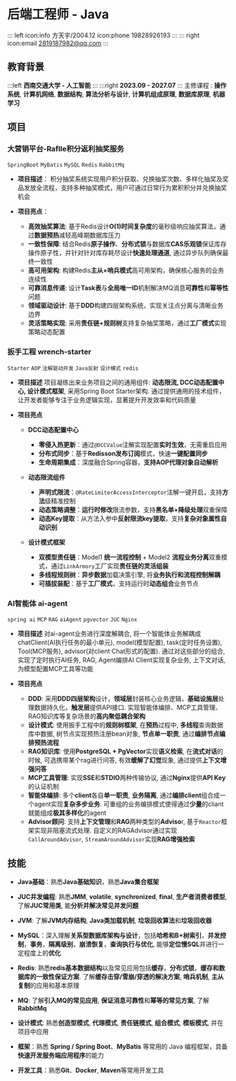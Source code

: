 # 后端工程师 - Java

::: left
icon:info 方天宇/2004.12
icon:phone 19828926193
:::
::: right
icon:email 2819187982@qq.com
:::

## 教育背景

:::left
**西南交通大学 - 人工智能**
:::
:::right
**2023.09 - 2027.07**
:::
主修课程 : **操作系统**, **计算机网络**, **数据结构**, **算法分析与设计**, **计算机组成原理**, **数据库原理**, **机器学习**

## 项目

### 大营销平台-Raflle积分返利抽奖服务

  `SpringBoot` `MyBatis` `MySQL` `Redis` `RabbitMq`

- **项目描述**：
    积分抽奖系统实现用户积分获取、兑换抽奖次数、多样化抽奖及奖品发放全流程，支持多种抽奖模式，用户可通过日常行为累积积分并兑换抽奖机会

- **项目亮点**：
  
  - **高效抽奖算法**: 基于Redis设计**O(1)时间复杂度**的毫秒级响应抽奖算法，通过**数据预热**减轻高峰期数据库压力
  - **一致性保障**: 结合Redis**原子操作**、**分布式锁**与数据库**CAS乐观锁**保证库存操作原子性，并针对针对库存耗尽设计**快速处理通道**, 通过异步队列确保最终一致性
  - **高可用架构**: 构建Redis**主从+哨兵模式**高可用架构，确保核心服务的业务连续性
  - **可靠消息传递**: 设计**Task表**与**全局唯一ID**机制解决MQ消息**可靠性**和**幂等性**问题
  - **领域驱动设计**: 基于**DDD**构建四层架构系统，实现关注点分离与清晰业务边界
  - **灵活策略实现**: 采用**责任链+规则树**支持复杂抽奖策略，通过**工厂模式**实现策略动态配置

### 扳手工程 wrench-starter

`Starter` `AOP` `注解驱动开发` `Java反射` `设计模式` `redis`

- **项目描述**
  项目凝练出来业务项目之间的通用组件: **动态限流, DCC动态配置中心, 设计模式框架**, 采用Spring Boot Starter架构. 通过提供通用的技术组件，让开发者能够专注于业务逻辑实现，显著提升开发效率和代码质量

- **项目亮点**
  
  - **DCC动态配置中心**
    
    - **零侵入热更新**：通过`@DCCValue`注解实现配置**实时生效**，无需重启应用
    - **分布式同步**：基于**Redisson发布订阅**模式，快速**一键配置同步**
    - **生命周期集成**：深度融合Spring容器，**支持AOP代理对象自动解析**
  
  - **动态限流组件**
    
    - **声明式限流**：`@RateLimiterAccessInterceptor`注解一键开启，支持**方法**级精准控制
    - **动态策略调整**：**运行时修改**限流参数，支持**黑名单+降级处理**双重保障
    - **动态Key提取**：从方法入参中**反射限流key提取**，支持**复杂对象属性自动识别**
  
  - **设计模式框架**
    
    - **双模型责任链**：Model1 **统一流程控制** + Model2 **流程业务分离**双重模式，通过`LinkArmory`工厂实现**责任链的灵活组装**
    - **多线程规则树**：**异步数据**加载决策引擎, 将**业务执行和流程控制解耦**
    - **可插拔装配**：基于**工厂模式**，支持运行时**动态组合**业务节点

### AI智能体 ai-agent

`spring ai` `MCP` `RAG` `aiAgent`    `pgvector` `JUC`  `Nginx`

- **项目描述**
    对ai-agent业务进行深度解耦合, 将一个智能体业务解耦成chatClient(AI执行任务的最小单元), model(模型配置), task(定时任务设置), Tool(MCP服务), advisor(对client Chat形式的配置). 通过对这些部分的组合, 实现了定时执行AI任务, RAG, Agent编排AI Client实现复杂业务, 上下文对话, 为模型配置MCP工具等功能

- **项目亮点**
  
  - **DDD**: 采用**DDD四层架构**设计，**领域层**封装核心业务逻辑，**基础设施层**处理数据持久化，**触发层**提供API接口. 实现智能体编排、MCP工具管理、RAG知识库等复杂场景的**高内聚低耦合架构**
  - **设计模式**: 使用扳手工程中的**规则树框架**, 在**预热**过程中, **多线程**查询数据库中数据, 树节点实现预热注册bean对象, **节点单一职责**, 通过**编排节点编排预热流程**
  - **RAG知识库**:  使用**PostgreSQL + PgVector**实现**语义检索**, 在**流式对话**的时候, 可选携带某个rag进行问答, 有效**缓解了幻觉**现象, 通过提供**上下文增强问答**
  - **MCP工具管理**: 实现**SSE**和**STDIO**两种传输协议, 通过**Nginx**提供**API Key**的认证机制
  - **智能体编排**: 多个**client**各自**单一职责**, **业务隔离**, 通过**编排client**组合成一个agent实现**复杂多步业务**. 可重组的业务编排模式使得通过**少量**的cliant就能组成**极其多样化**的agent
  - **Advisor顾问**: 支持**上下文管理**和**RAG**两种类型的**Adviso**r, 基于`Reactor`框架实现非阻塞流式处理. 自定义的RAGAdvisor通过实现`CallAroundAdvisor`, `StreamAroundAdvisor`实现**RAG增强检索**

## 技能

- **Java基础**：熟悉**Java基础知识**，熟悉**Java集合框架**

- **JUC并发编程**: 熟悉**JMM**, **volatile**, **synchronized**, **final**, **生产者消费者模型**, 了解**JUC常用类**, 能**分析并解决常见并发问题**

- **JVM**: 了解**JVM内存结构**, **Java类加载机制**, **垃圾回收算法**和**垃圾回收器**

- **MySQL**：深入理解**关系型数据库架构与设计**，包括**哈希和B+树索引**，**并发控制**，**事务**，**隔离级别**，**崩溃恢复**，**查询执行与优化**, 能够**定位慢SQL**并进行一定程度上的**优化**

- **Redis**: 熟悉**redis基本数据结构**以及常见应用包括**缓存**，**分布式锁**，**缓存和数据库的一致性保证方案**. 了解**缓存击穿/雪崩/穿透的解决方案**, **哨兵机制**, **主从复制**的应用和基本原理

- **MQ**: 了解**引入MQ的常见应用**, **保证消息可靠性**和**幂等的常见方案**, 了解**RabbitMq**

- **设计模式**: 熟悉**创造型模式**, **代理模式**, **责任链模式**, **组合模式**, **模板模式**, 并在项目中应用

- **框架**：熟悉 **Spring / Spring Boot**、**MyBatis** 等常用的 Java 编程框架，具备**快速开发服务端应用程序**的能力

- **开发工具**：熟悉**Git**、**Docker**, **Maven**等常用开发工具
